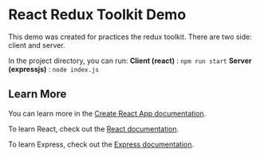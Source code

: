 # React Redux Toolkit Demo
This demo was created for practices the redux toolkit. There are two side: client and server.
  
In the project directory, you can run:
**Client (react)** : `npm run start`
**Server (expressjs)** : `node index.js`

## Learn More

You can learn more in the [Create React App documentation](https://facebook.github.io/create-react-app/docs/getting-started).

To learn React, check out the [React documentation](https://reactjs.org/).

To learn Express, check out the [Express documentation](https://expressjs.com/).
